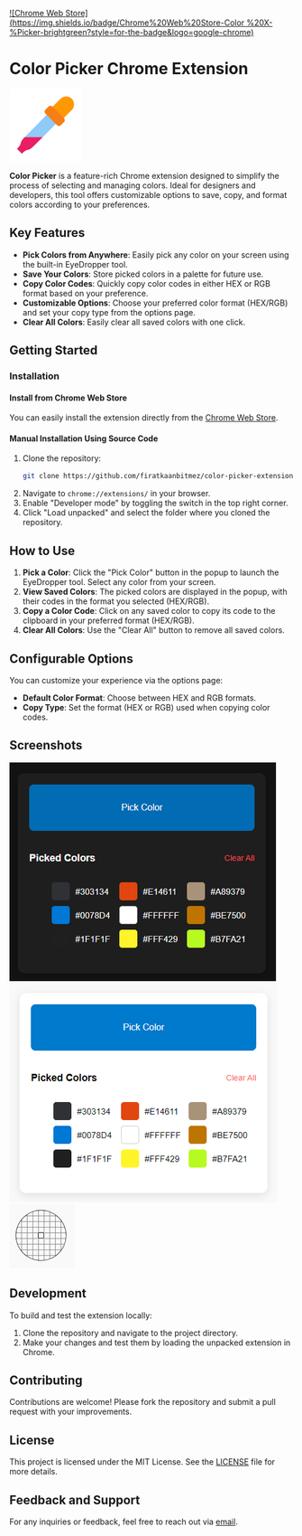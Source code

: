 [![Chrome Web Store](https://img.shields.io/badge/Chrome%20Web%20Store-Color %20X-%Picker-brightgreen?style=for-the-badge&logo=google-chrome)](https://chromewebstore.google.com/detail/lefmceknabkjodbjeocajdfhnlelaedc?hl=tr&authuser=0)

# Color Picker Chrome Extension

![Color Picker Icon](./src/icons/icon128.png)

**Color Picker** is a feature-rich Chrome extension designed to simplify the process of selecting and managing colors. Ideal for designers and developers, this tool offers customizable options to save, copy, and format colors according to your preferences.

## Key Features

- **Pick Colors from Anywhere**: Easily pick any color on your screen using the built-in EyeDropper tool.
- **Save Your Colors**: Store picked colors in a palette for future use.
- **Copy Color Codes**: Quickly copy color codes in either HEX or RGB format based on your preference.
- **Customizable Options**: Choose your preferred color format (HEX/RGB) and set your copy type from the options page.
- **Clear All Colors**: Easily clear all saved colors with one click.

## Getting Started

### Installation

#### Install from Chrome Web Store

You can easily install the extension directly from the [Chrome Web Store](https://chromewebstore.google.com/detail/lefmceknabkjodbjeocajdfhnlelaedc?hl=tr&authuser=0).

#### Manual Installation Using Source Code

1. Clone the repository:
    ```bash
    git clone https://github.com/firatkaanbitmez/color-picker-extension.git
    ```
2. Navigate to `chrome://extensions/` in your browser.
3. Enable "Developer mode" by toggling the switch in the top right corner.
4. Click "Load unpacked" and select the folder where you cloned the repository.

## How to Use

1. **Pick a Color**: Click the "Pick Color" button in the popup to launch the EyeDropper tool. Select any color from your screen.
2. **View Saved Colors**: The picked colors are displayed in the popup, with their codes in the format you selected (HEX/RGB).
3. **Copy a Color Code**: Click on any saved color to copy its code to the clipboard in your preferred format (HEX/RGB).
4. **Clear All Colors**: Use the "Clear All" button to remove all saved colors.

## Configurable Options

You can customize your experience via the options page:
- **Default Color Format**: Choose between HEX and RGB formats.
- **Copy Type**: Set the format (HEX or RGB) used when copying color codes.

## Screenshots

![Screenshot 1](./src/screenshots/ss1.png)
![Screenshot 2](./src/screenshots/ss2.png)
![Screenshot 2](./src/screenshots/ss3.png)


## Development

To build and test the extension locally:

1. Clone the repository and navigate to the project directory.
2. Make your changes and test them by loading the unpacked extension in Chrome.

## Contributing

Contributions are welcome! Please fork the repository and submit a pull request with your improvements.

## License

This project is licensed under the MIT License. See the [LICENSE](./LICENSE) file for more details.

## Feedback and Support

For any inquiries or feedback, feel free to reach out via [email](mailto:firatbitmez.dev@gmail.com).
